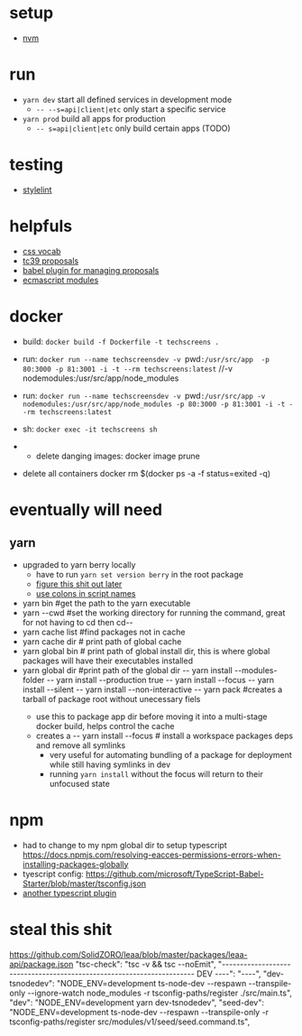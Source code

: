 # setup
  - [nvm](https://medium.com/@faith__ngetich/locking-down-a-project-to-a-specific-node-version-using-nvmrc-and-or-engines-e5fd19144245)


# run
  - `yarn dev` start all defined services in development mode
    - `-- --s=api|client|etc` only start a specific service
  - `yarn prod` build all apps for production
    - `-- s=api|client|etc` only build certain apps (TODO)


# testing
  - [stylelint](https://styled-components.com/docs/tooling#usage)

# helpfuls
  - [css vocab](http://apps.workflower.fi/vocabs/css/en)
  - [tc39 proposals](https://github.com/babel/proposals/)
  - [babel plugin for managing proposals](https://github.com/insin/babel-preset-proposals)
  - [ecmascript modules](https://nodejs.org/api/esm.html#esm_modules_ecmascript_modules)


# docker 
  - build: `docker build -f Dockerfile -t techscreens .`
  
  - run: `docker run --name techscreensdev -v `pwd`:/usr/src/app  -p 80:3000 -p 81:3001 -i -t --rm techscreens:latest` 
  //-v nodemodules:/usr/src/app/node_modules
  - run: `docker run --name techscreensdev -v `pwd`:/usr/src/app -v nodemodules:/usr/src/app/node_modules -p 80:3000 -p 81:3001 -i -t --rm techscreens:latest`
  
  - sh: `docker exec -it techscreens sh`
  - - delete danging images: docker image prune
  - delete all containers docker rm $(docker ps -a -f status=exited -q)


# eventually will need
## yarn
  - upgraded to yarn berry locally
    - have to run `yarn set version berry` in the root package
    - [figure this shit out later](https://yarnpkg.com/features/zero-installs)
    - [use colons in script names](https://yarnpkg.com/getting-started/qa#How-to-share-scripts-between-workspaces)
  - yarn bin #get the path to the yarn executable
  - yarn --cwd <command> #set the working directory for running the command, great for not having to cd then cd--
  - yarn cache list <pattern> #find packages not in cache
  - yarn cache dir # print path of global cache
  - yarn global bin # print path of global install dir, this is where global packages will have their executables installed
  - yarn global dir #print path of the global dir
  -- yarn install --modules-folder <path>
  -- yarn install --production true
  -- yarn install --focus
  -- yarn install --silent
  -- yarn install --non-interactive
  -- yarn pack #creates a tarball of package root without unecessary fiels
    - use this to package app dir before moving it into a multi-stage docker build, helps control the cache
    - creates a 
  -- yarn install --focus # install a workspace packages deps and remove all symlinks
      - very useful for automating bundling of a package for deployment while still having symlinks in dev
      - running `yarn install` without the focus will return to their unfocused state



# npm 
  - had to change to my npm global dir to setup typescript https://docs.npmjs.com/resolving-eacces-permissions-errors-when-installing-packages-globally
  - tyescript config: https://github.com/microsoft/TypeScript-Babel-Starter/blob/master/tsconfig.json
  - [another typescript plugin](https://github.com/davestewart/alias-hq)


  # steal this shit
  https://github.com/SolidZORO/leaa/blob/master/packages/leaa-api/package.json
  "tsc-check": "tsc -v && tsc --noEmit",
    "---------------------------------------------------------------------- DEV ----": "----",
    "dev-tsnodedev": "NODE_ENV=development ts-node-dev --respawn --transpile-only --ignore-watch node_modules -r tsconfig-paths/register ./src/main.ts",
    "dev": "NODE_ENV=development yarn dev-tsnodedev",
    "seed-dev": "NODE_ENV=development ts-node-dev --respawn --transpile-only -r tsconfig-paths/register src/modules/v1/seed/seed.command.ts",
